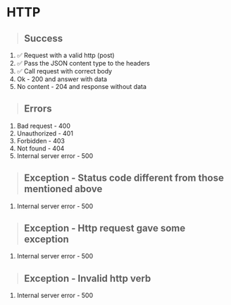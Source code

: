 # HTTP

> ## Success
1. ✅ Request with a valid http (post)
2. ✅ Pass the JSON content type to the headers
3. ✅ Call request with correct body
4. Ok - 200 and answer with data
5. No content - 204 and response without data

> ## Errors
1. Bad request - 400
2. Unauthorized - 401
3. Forbidden - 403
4. Not found - 404
5. Internal server error - 500

> ## Exception - Status code different from those mentioned above
1. Internal server error - 500

> ## Exception - Http request gave some exception
1. Internal server error - 500

> ## Exception - Invalid http verb
1. Internal server error - 500